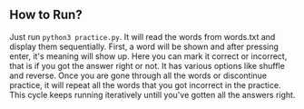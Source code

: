 ## How to Run?
Just run ```python3 practice.py```. It will read the words from words.txt and display them sequentially. First, a word will be shown and after pressing enter, it's meaning will show up. Here you can mark it correct or incorrect, that is if you got the answer right or not. It has various options like shuffle and reverse. Once you are gone through all the words or discontinue practice, it will repeat all the words that you got incorrect in the practice. This cycle keeps running iteratively untill you've gotten all the answers right.

